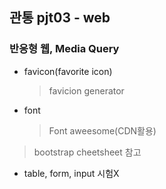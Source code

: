 ## 관통 pjt03 - web

### 반응형 웹, Media Query

- favicon(favorite icon)

  > favicion generator

- font

  > Font aweesome(CDN활용)



> bootstrap cheetsheet 참고

- table, form, input 시험X